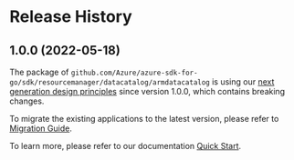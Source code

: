 # Release History

## 1.0.0 (2022-05-18)

The package of `github.com/Azure/azure-sdk-for-go/sdk/resourcemanager/datacatalog/armdatacatalog` is using our [next generation design principles](https://azure.github.io/azure-sdk/general_introduction.html) since version 1.0.0, which contains breaking changes.

To migrate the existing applications to the latest version, please refer to [Migration Guide](https://aka.ms/azsdk/go/mgmt/migration).

To learn more, please refer to our documentation [Quick Start](https://aka.ms/azsdk/go/mgmt).
